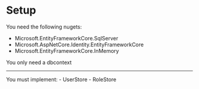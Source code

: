 # Setup

You need the following nugets:

- Microsoft.EntityFrameworkCore.SqlServer
- Microsoft.AspNetCore.Identity.EntityFrameworkCore
- Microsoft.EntityFrameworkCore.InMemory

You only need a dbcontext
<hr/>
You must implement:
- UserStore 
- RoleStore